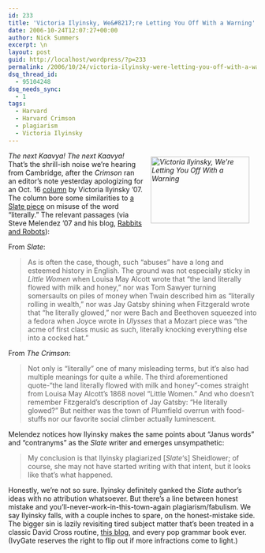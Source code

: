 ```yaml
---
id: 233
title: 'Victoria Ilyinsky, We&#8217;re Letting You Off With a Warning'
date: 2006-10-24T12:07:27+00:00
author: Nick Summers
excerpt: \n
layout: post
guid: http://localhost/wordpress/?p=233
permalink: /2006/10/24/victoria-ilyinsky-were-letting-you-off-with-a-warning/
dsq_thread_id:
  - 95104248
dsq_needs_sync:
  - 1
tags:
  - Harvard
  - Harvard Crimson
  - plagiarism
  - Victoria Ilyinsky
---
```

_<img width="200" vspace="10" hspace="15" height="135" border="0" align="right" src="http://www.ivygateblog.com/wp-content/uploads/2006/10/ilyinsky.jpg" alt="Victoria Ilyinsky, We're Letting You Off With a Warning" />The next Kaavya! The next Kaavya!_ That&#8217;s the shrill-ish noise we&#8217;re hearing from Cambridge, after the _Crimson_ ran an editor&#8217;s note yesterday apologizing for an Oct. 16 [column](http://www.thecrimson.com/article.aspx?ref=514975) by Victoria Ilyinsky &#8217;07. The column bore some similarities to [a Slate piece](http://www.slate.com/id/2129105/) on misuse of the word &#8220;literally.&#8221; The relevant passages (via Steve Melendez &#8217;07 and his blog, [Rabbits and Robots](http://ftp.campustap.com/Home.aspx)):

From _Slate_:

> As is often the case, though, such &#8220;abuses&#8221; have a long and esteemed history in English. The ground was not especially sticky in _Little Women_ when Louisa May Alcott wrote that &#8220;the land literally flowed with milk and honey,&#8221; nor was Tom Sawyer turning somersaults on piles of money when Twain described him as &#8220;literally rolling in wealth,&#8221; nor was Jay Gatsby shining when Fitzgerald wrote that &#8220;he literally glowed,&#8221; nor were Bach and Beethoven squeezed into a fedora when Joyce wrote in _Ulysses_ that a Mozart piece was &#8220;the acme of first class music as such, literally knocking everything else into a cocked hat.&#8221;

From _The Crimson_:

> Not only is &#8220;literally&#8221; one of many misleading terms, but it&#8217;s also had multiple meanings for quite a while. The third aforementioned quote-&#8220;the land literally flowed with milk and honey&#8221;-comes straight from Louisa May Alcott&#8217;s 1868 novel &#8220;Little Women.&#8221; And who doesn&#8217;t remember Fitzgerald&#8217;s description of Jay Gatsby: &#8220;He literally glowed?&#8221; But neither was the town of Plumfield overrun with food-stuffs nor our favorite social climber actually luminescent.

Melendez notices how Ilyinsky makes the same points about &#8220;Janus words&#8221; and &#8220;contranyms&#8221; as the _Slate_ writer and emerges unsympathetic:&nbsp;

> My conclusion is that Ilyinsky plagiarized [_Slate_&#8216;s] Sheidlower; of course, she may not have started writing with that intent, but it looks like that&#8217;s what happened.

Honestly, we&#8217;re not so sure. Ilyinsky definitely ganked the _Slate_ author&#8217;s ideas with no attribution whatsoever. But there&#8217;s a line between honest mistake and you&#8217;ll-never-work-in-this-town-again plagiarism/fabulism. We say Ilyinsky falls, with a couple inches to spare, on the honest-mistake side. The bigger sin is lazily revisiting tired subject matter that&#8217;s been treated in a classic David Cross routine, [this blog](http://literally.barelyfitz.com/), and every pop grammar book ever. (IvyGate reserves the right to flip out if more infractions come to light.)